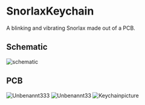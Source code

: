 # SnorlaxKeychain
A blinking and vibrating Snorlax made out of a PCB.
## Schematic
![schematic](https://github.com/user-attachments/assets/385e11bd-091b-494f-b706-ca4f0f0a23cd)
## PCB
![Unbenannt333](https://github.com/user-attachments/assets/b10066ac-bd70-4afe-9c56-ad6cf44c4364)
![Unbenannt33](https://github.com/user-attachments/assets/d5f4fad0-4428-427e-b0ee-69ef9303af84)
![Keychainpicture](https://github.com/user-attachments/assets/c034f9b8-5a82-4c2b-ab7e-9ca092dd4372)
